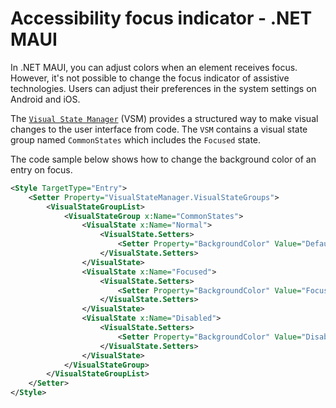 # Accessibility focus indicator - .NET MAUI

In .NET MAUI, you can adjust colors when an element receives focus. However, it's not possible to change the focus indicator of assistive technologies. Users can adjust their preferences in the system settings on Android and iOS.

The [`Visual State Manager`](https://learn.microsoft.com/en-us/dotnet/api/microsoft.maui.controls.visualstatemanager?view=net-maui-8.0) (VSM) provides a structured way to make visual changes to the user interface from code. The `VSM` contains a visual state group named `CommonStates` which includes the `Focused` state.

The code sample below shows how to change the background color of an entry on focus.

```xml
<Style TargetType="Entry">
    <Setter Property="VisualStateManager.VisualStateGroups">
        <VisualStateGroupList>
            <VisualStateGroup x:Name="CommonStates">
                <VisualState x:Name="Normal">
                    <VisualState.Setters>
                        <Setter Property="BackgroundColor" Value="DefaultColor" />
                    </VisualState.Setters>
                </VisualState>
                <VisualState x:Name="Focused">
                    <VisualState.Setters>
                        <Setter Property="BackgroundColor" Value="FocusedColor" />
                    </VisualState.Setters>
                </VisualState>
                <VisualState x:Name="Disabled">
                    <VisualState.Setters>
                        <Setter Property="BackgroundColor" Value="DisabledColor" />
                    </VisualState.Setters>
                </VisualState>
            </VisualStateGroup>
        </VisualStateGroupList>
    </Setter>
</Style>
```
